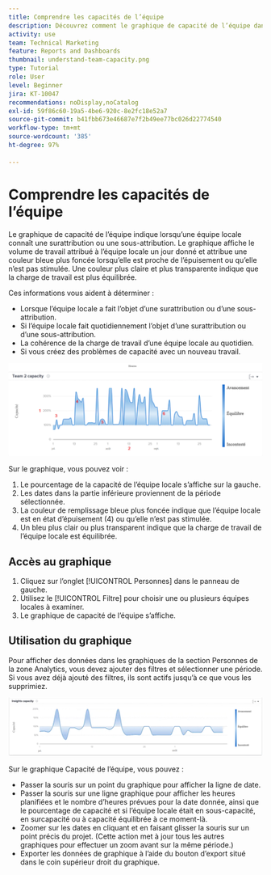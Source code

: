 ```yaml
---
title: Comprendre les capacités de l’équipe
description: Découvrez comment le graphique de capacité de l’équipe dans [!UICONTROL Analytique améliorée] indique lorsqu’une équipe locale connaît une surattribution ou une sous-attribution.
activity: use
team: Technical Marketing
feature: Reports and Dashboards
thumbnail: understand-team-capacity.png
type: Tutorial
role: User
level: Beginner
jira: KT-10047
recommendations: noDisplay,noCatalog
exl-id: 59f86c60-19a5-4be6-920c-8e2fc18e52a7
source-git-commit: b41fbb673e46687e7f2b49ee77bc026d22774540
workflow-type: tm+mt
source-wordcount: '385'
ht-degree: 97%

---
```


# Comprendre les capacités de l’équipe

Le graphique de capacité de l’équipe indique lorsqu’une équipe locale connaît une surattribution ou une sous-attribution. Le graphique affiche le volume de travail attribué à l’équipe locale un jour donné et attribue une couleur bleue plus foncée lorsqu’elle est proche de l’épuisement ou qu’elle n’est pas stimulée. Une couleur plus claire et plus transparente indique que la charge de travail est plus équilibrée.

Ces informations vous aident à déterminer :

* Lorsque l’équipe locale a fait l’objet d’une surattribution ou d’une sous-attribution.
* Si l’équipe locale fait quotidiennement l’objet d’une surattribution ou d’une sous-attribution.
* La cohérence de la charge de travail d’une équipe locale au quotidien.
* Si vous créez des problèmes de capacité avec un nouveau travail.

![Image montrant un graphique de capacité d’équipe avec des nombres sur les zones décrites dans la liste ci-dessous](assets/section-3-4.png)

Sur le graphique, vous pouvez voir :

1. Le pourcentage de la capacité de l’équipe locale s’affiche sur la gauche.
1. Les dates dans la partie inférieure proviennent de la période sélectionnée.
1. La couleur de remplissage bleue plus foncée indique que l’équipe locale est en état d’épuisement (4) ou qu’elle n’est pas stimulée.
1. Un bleu plus clair ou plus transparent indique que la charge de travail de l’équipe locale est équilibrée.

## Accès au graphique

1. Cliquez sur l’onglet [!UICONTROL Personnes] dans le panneau de gauche.
1. Utilisez le [!UICONTROL Filtre] pour choisir une ou plusieurs équipes locales à examiner.
1. Le graphique de capacité de l’équipe s’affiche.

## Utilisation du graphique

Pour afficher des données dans les graphiques de la section Personnes de la zone Analytics, vous devez ajouter des filtres et sélectionner une période. Si vous avez déjà ajouté des filtres, ils sont actifs jusqu’à ce que vous les supprimiez.

![Image montrant un graphique de capacité d’équipe](assets/section-3-5.png)

Sur le graphique Capacité de l’équipe, vous pouvez :

* Passer la souris sur un point du graphique pour afficher la ligne de date.
* Passer la souris sur une ligne graphique pour afficher les heures planifiées et le nombre d’heures prévues pour la date donnée, ainsi que le pourcentage de capacité et si l’équipe locale était en sous-capacité, en surcapacité ou à capacité équilibrée à ce moment-là.
* Zoomer sur les dates en cliquant et en faisant glisser la souris sur un point précis du projet. (Cette action met à jour tous les autres graphiques pour effectuer un zoom avant sur la même période.)
* Exporter les données de graphique à l’aide du bouton d’export situé dans le coin supérieur droit du graphique.
